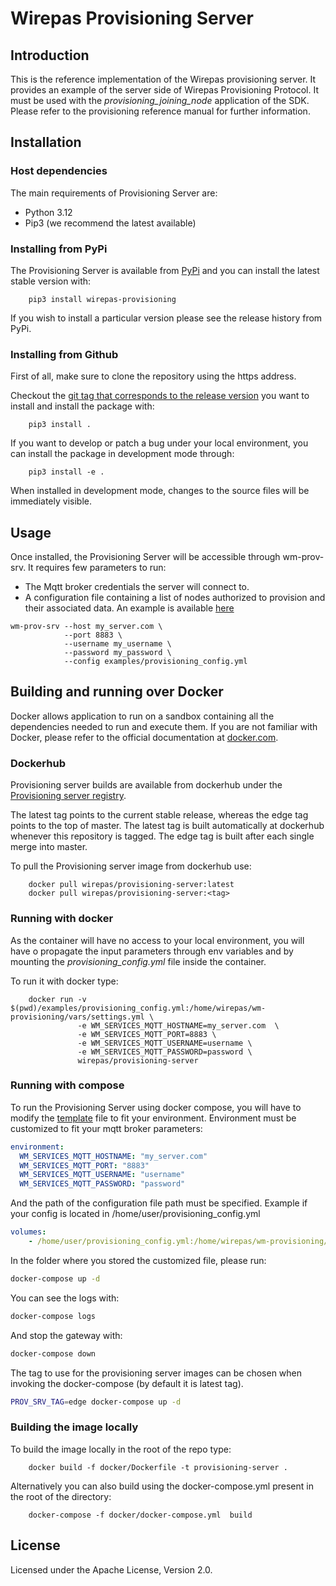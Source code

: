 # Wirepas Provisioning Server

## Introduction

This is the reference implementation of the Wirepas provisioning server. It provides an example of the server side of Wirepas
Provisioning Protocol. It must be used with the _provisioning_joining_node_ application of the SDK. Please refer to the
provisioning reference manual for further information.

## Installation

### Host dependencies

The main requirements of Provisioning Server are:

-   Python 3.12
-   Pip3 (we recommend the latest available)

### Installing from PyPi

The Provisioning Server is available from [PyPi](https://pypi.org/project/wirepas-provisioning/) and you can install the
latest stable version with:

```shell
    pip3 install wirepas-provisioning
```

If you wish to install a particular version please see the release history from PyPi.

### Installing from Github

First of all, make sure to clone the repository using the https address.

Checkout the [git tag that corresponds to the release version](https://github.com/wirepas/wm-provisioning/releases) you want
to install and install the package with:

```shell
    pip3 install .
```

If you want to develop or patch a bug under your local environment, you can install the package in development mode through:

```shell
    pip3 install -e .
```

When installed in development mode, changes to the source files will be immediately visible.

## Usage

Once installed, the Provisioning Server will be accessible through wm-prov-srv.
It requires few parameters to run:
 - The Mqtt broker credentials the server will connect to.
 - A configuration file containing a list of nodes authorized to provision and their associated data. An example is available
[here](examples/provisioning_config.yml)

```shell
wm-prov-srv --host my_server.com \
            --port 8883 \
            --username my_username \
            --password my_password \
            --config examples/provisioning_config.yml
```

## Building and running over Docker

Docker allows application to run on a sandbox containing all the dependencies needed to run and execute them.
If you are not familiar with Docker, please refer to the official documentation at [docker.com](https://www.docker.com).

### Dockerhub

Provisioning server builds are available from dockerhub under the
[Provisioning server registry](https://hub.docker.com/r/wirepas/provisioning-server).

The latest tag points to the current stable release, whereas the edge tag points to the top of master. The latest tag is built
automatically at dockerhub whenever this repository is tagged. The edge tag is built after each single merge into master.

To pull the Provisioning server image from dockerhub use:

```shell
    docker pull wirepas/provisioning-server:latest
    docker pull wirepas/provisioning-server:<tag>
```

### Running with docker

As the container will have no access to your local environment, you will have o propagate the input parameters through env
variables and by mounting the _provisioning_config.yml_ file inside the container.

To run it with docker type:

```shell
    docker run -v $(pwd)/examples/provisioning_config.yml:/home/wirepas/wm-provisioning/vars/settings.yml \
               -e WM_SERVICES_MQTT_HOSTNAME=my_server.com  \
               -e WM_SERVICES_MQTT_PORT=8883 \
               -e WM_SERVICES_MQTT_USERNAME=username \
               -e WM_SERVICES_MQTT_PASSWORD=password \
               wirepas/provisioning-server
```

### Running with compose

To run the Provisioning Server using docker compose, you will have to modify the [template](docker/docker-compose.yml) file to fit your environment.
Environment must be customized to fit your mqtt broker parameters:

```yml
environment:
  WM_SERVICES_MQTT_HOSTNAME: "my_server.com"
  WM_SERVICES_MQTT_PORT: "8883"
  WM_SERVICES_MQTT_USERNAME: "username"
  WM_SERVICES_MQTT_PASSWORD: "password"
```

And the path of the configuration file path must be specified. Example if your config is located in /home/user/provisioning_config.yml

```yml
volumes:
    - /home/user/provisioning_config.yml:/home/wirepas/wm-provisioning/vars/settings.yml
```


In the folder where you stored the customized file, please run:

```bash
docker-compose up -d
```
You can see the logs with:

```bash
docker-compose logs
```
And stop the gateway with:

```bash
docker-compose down
```

The tag to use for the provisioning server images can be chosen when invoking the docker-compose (by default it is latest tag).

```bash
PROV_SRV_TAG=edge docker-compose up -d
```

### Building the image locally

To build the image locally in the root of the repo type:

```shell
    docker build -f docker/Dockerfile -t provisioning-server .
```

Alternatively you can also build using the docker-compose.yml present in
the root of the directory:

```shell
    docker-compose -f docker/docker-compose.yml  build
```

## License

Licensed under the Apache License, Version 2.0.